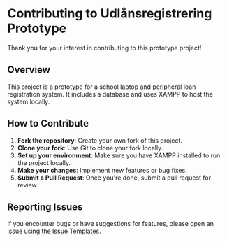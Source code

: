 # Contributing to Udlånsregistrering Prototype

Thank you for your interest in contributing to this prototype project!

## Overview
This project is a prototype for a school laptop and peripheral loan registration system. It includes a database and uses XAMPP to host the system locally.

## How to Contribute
1. **Fork the repository**: Create your own fork of this project.
2. **Clone your fork**: Use Git to clone your fork locally.
3. **Set up your environment**: Make sure you have XAMPP installed to run the project locally.
4. **Make your changes**: Implement new features or bug fixes.
5. **Submit a Pull Request**: Once you're done, submit a pull request for review.

## Reporting Issues
If you encounter bugs or have suggestions for features, please open an issue using the [Issue Templates](./.github/ISSUE_TEMPLATE).
